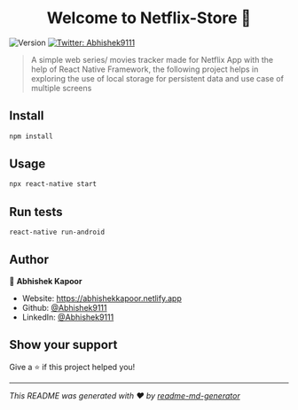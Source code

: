 <h1 align="center">Welcome to Netflix-Store 👋</h1>
<p>
  <img alt="Version" src="https://img.shields.io/badge/version-1.0.0-blue.svg?cacheSeconds=2592000" />
  <a href="https://twitter.com/Abhishek9111" target="_blank">
    <img alt="Twitter: Abhishek9111" src="https://img.shields.io/twitter/follow/Abhishek9111.svg?style=social" />
  </a>
</p>

> A simple web series/ movies tracker made for Netflix App with the help of React Native Framework, the following project helps in exploring the use of local storage for persistent data and use case of multiple screens

## Install

```sh
npm install
```

## Usage

```sh
npx react-native start
```

## Run tests

```sh
react-native run-android
```

## Author

👤 **Abhishek Kapoor**

* Website: https://abhishekkapoor.netlify.app
* Github: [@Abhishek9111](https://github.com/Abhishek9111)
* LinkedIn: [@Abhishek9111](https://linkedin.com/in/Abhishek9111)

## Show your support

Give a ⭐️ if this project helped you!

***
_This README was generated with ❤️ by [readme-md-generator](https://github.com/kefranabg/readme-md-generator)_